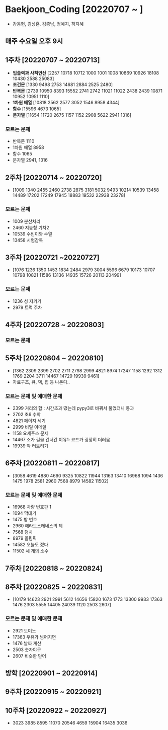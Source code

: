 # Baekjoon_Coding [20220707 ~ ]
- 강동현, 김성훈, 김종남, 정예지, 허지혜
## 매주 수요일 오후 9시

## 1주차 [20220707 ~ 20220713]
- **입출력과 사칙연산** [2257 10718 10712 1000 1001 1008 10869 10926 18108 10430 2588 25083]
- **조건문** [1330 9498 2753 14681 2884 2525 2480]
- **반복문** [2739 10950 8393 15552 2741 2742 11021 11022 2438 2439 10871 10952 10951 1110]
- **1차원 배열** [10818 2562 2577 3052 1546 8958 4344]
- **함수** [15596 4673 1065]
- **문자열** [11654 11720 2675 1157 1152 2908 5622 2941 1316]

### 모르는 문제
- 반복문 1110
- 1차원 배열 8958
- 함수 1065
- 문자열 2941, 1316

## 2주차 [20220714 ~ 20220720]
- [1009 1340 2455 2460 2738 2875 3181 5032 9493 10214 10539 13458 14489 17202 17249 17945 18883 19532 22938 23278]

### 모르는 문제
- 1009 분산처리
- 2460 지능형 기차2
- 10539 수빈이와 수열
- 13458 시험감독

## 3주차 [20220721 ~20220727]
- [1076 1236 1350 1453 1834 2484 2979 3004 5596 6679 10173 10707 10798 10821 11586 13136 14935 15726 20113 20499]

### 모르는 문제
- 1236 성 지키기
- 2979 트럭 주차

## 4주차 [20220728 ~ 20220803]

### 모르는 문제

## 5주차 [20220804 ~ 20220810]
- [1362 2309 2399 2702 2711 2798 2999 4821 8974 17247 1158 1292 1312 1769 2204 3711 14467 14729 19939 9461]
- 자료구조, 큐, 덱, 힙 등 나온다..

### 모르는 문제 및 애매한 문제
- 2399 거리의 합 : 시간초과 떴는데 pypy3로 바꿔서 풀었더니 통과
- 2702 초6 수학 
- 4821 페이지 세기
- 2999 비밀 이메일
- 1158 요세푸스 문제
- 14467 소가 길을 건너간 이유1: 코드가 굉장히 더러움
- 19939 박 터트리기

## 6주차 [20220811 ~ 20220817]
- [3058 4619 4880 4690 9325 10822 11944 13163 13410 16968 1094 1436 1475 1978 2581 2960 7568 8979 14582 11502]

### 모르는 문제 및 애매한 문제
- 16968 차량 번호판 1
- 1094 막대기
- 1475 방 번호
- 2960 에라토스테네스의 체
- 7568 덩치
- 8979 올림픽
- 14582 오늘도 졌다
- 11502 세 개의 소수 

## 7주차 [20220818 ~ 20220824]

## 8주차 [20220825 ~ 20220831]
- [10179 14623 2921 2991 5612 14656 15820 1673 1773 13300 9933 17363 1476 2303 5555 14405 24039 1120 2503 2607]
### 모르는 문제 및 애매한 문제
- 2921 도미노
- 17363 우유가 넘어지면
- 1476 날짜 계산
- 2503 숫자야구
- 2607 비슷한 단어 

## 방학 [20220901 ~ 20220914]

## 9주차 [20220915 ~ 20220921]

## 10주차 [20220922 ~ 20220927]
- 3023 3985 8595 11070 20546 4659 15904 16435 3036
